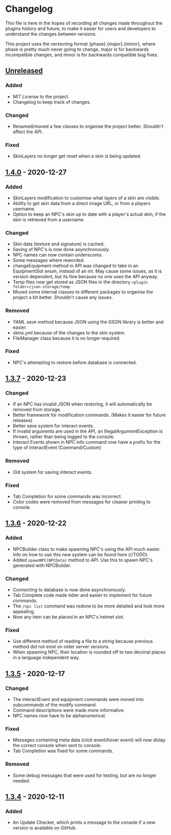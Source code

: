 # Changelog

This file is here in the hopes of recording all changes made throughout the plugins history and future, to make it easier for users and developers to understand the changes between versions.

This project uses the versioning format {phase}.{major}.{minor}, where phase is pretty much never going to change, major is for backwards incompatible changes, and minor is for backwards compatible bug fixes.

## [Unreleased]
### Added
 - MIT License to the project.
 - Changelog to keep track of changes.
### Changed
 - Renamed/moved a few classes to organise the project better. Shouldn't affect the API.
### Fixed
 - SkinLayers no longer get reset when a skin is being updated.

## [1.4.0] - 2020-12-27
### Added
 - SkinLayers modification to customise what layers of a skin are visible.
 - Ability to get skin data from a direct image URL, or from a players username.
 - Option to keep an NPC's skin up to date with a player's actual skin, if the skin is retrieved from a username.
### Changed
 - Skin data (texture and signature) is cached.
 - Saving of NPC's is now done asynchronously.
 - NPC names can now contain underscores.
 - Some messages where reworded.
 - changeEquipment method in API was changed to take in an EquipmentSlot enum, instead of an int. May cause some issues, as it is version dependent, but its fine because no one uses the API anyway.
 - Temp files now get stored as JSON files in the directory `<plugin folder>/json-storage/temp`
 - Moved some internal classes to different packages to organise the project a bit better. Shouldn't cause any issues.
### Removed
 - YAML save method because JSON using the GSON library is better and easier.
 - skins.yml because of the changes to the skin system.
 - FileManager class because it is no longer required.
### Fixed
 - NPC's attempting to restore before database is connected.

## [1.3.7] - 2020-12-23
### Changed
 - If an NPC has invalid JSON when restoring, it will automatically be removed from storage.
 - Better framework for modification commands. (Makes it easier for future releases)
 - Better save system for interact events.
 - If invalid arguments are used in the API, an IllegalArgumentException is thrown, rather than being logged to the console.
 - Interact Events shown in NPC info command now have a prefix for the type of InteractEvent (Command/Custom)
### Removed
 - Old system for saving interact events.
### Fixed
 - Tab Completion for some commands was incorrect.
 - Color codes were removed from messages for cleaner printing to console.

## [1.3.6] - 2020-12-22
### Added
 - NPCBuilder class to make spawning NPC's using the API much easier. Info on how to use this new system can be found here (//TODO)
 - Added `spawnNPC(NPCData)` method to API. Use this to spawn NPC's generated with NPCBuilder.
### Changed
 - Connecting to database is now done asynchronously.
 - Tab Complete code made tidier and easier to implement for future commands.
 - The `/npc list` command was redone to be more detailed and look more appealing.
 - Now any item can be placed in an NPC's helmet slot.
### Fixed
 - Use different method of reading a file to a string because previous method did not exist on older server versions.
 - When spawning NPC, their location is rounded off to two decimal places in a language independent way.

## [1.3.5] - 2020-12-17
### Changed
 - The interactEvent and equipment commands were moved into subcommands of the modify command.
 - Command descriptions were made more informative.
 - NPC names now have to be alphanumerical.
### Fixed
 - Messages containing meta data (click event/hover event) will now dislay the correct console when sent to console.
 - Tab Completion was fixed for some commands.
### Removed
 - Some debug messages that were used for testing, but are no longer needed.

## [1.3.4] - 2020-12-11
### Added
 - An Update Checker, which prints a message to the console if a new version is available on GitHub.

[//]: # (//TODO add changes for ALL versions since 1.0.0)
[//]: # (Refer to https://keepachangelog.com/en/1.0.0/ and example on wesbite)
[//]: # (Once this is done, update all release descriptions with the changelogs)

[Unreleased]: https://github.com/Scroojalix/NPCManager/compare/v1.4.0...master
[1.4.0]: https://github.com/Scroojalix/NPCManager/compare/v1.3.7...v1.4.0
[1.3.7]: https://github.com/Scroojalix/NPCManager/compare/v1.3.6...v1.3.7
[1.3.6]: https://github.com/Scroojalix/NPCManager/compare/v1.3.5...v1.3.6
[1.3.5]: https://github.com/Scroojalix/NPCManager/compare/v1.3.4...v1.3.5
[1.3.4]: https://github.com/Scroojalix/NPCManager/compare/v1.3.3...v1.3.4
